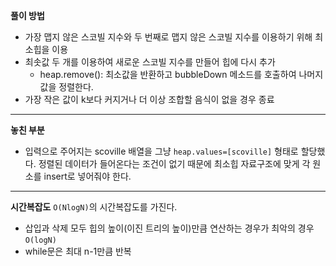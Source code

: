 **풀이 방법**

- 가장 맵지 않은 스코빌 지수와 두 번째로 맵지 않은 스코빌 지수를 이용하기 위해 최소힙을 이용
- 최솟값 두 개를 이용하여 새로운 스코빌 지수를 만들어 힙에 다시 추가
  - heap.remove(): 최소값을 반환하고 bubbleDown 메소드를 호출하여 나머지 값을 정렬한다.
- 가장 작은 값이 k보다 커지거나 더 이상 조합할 음식이 없을 경우 종료

---

**놓친 부분**

- 입력으로 주어지는 scoville 배열을 그냥 `heap.values=[scoville]` 형태로 할당했다. 정렬된 데이터가 들어온다는 조건이 없기 때문에 최소힙 자료구조에 맞게 각 원소를 insert로 넣어줘야 한다.

---

**시간복잡도**
`O(NlogN)`의 시간복잡도를 가진다.

- 삽입과 삭제 모두 힙의 높이(이진 트리의 높이)만큼 연산하는 경우가 최악의 경우 `O(logN)`
- while문은 최대 n-1만큼 반복
